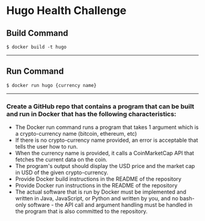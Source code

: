 # Hugo Health Challenge

## Build Command

<code>$ docker build -t hugo</code>

---

## Run Command

<code>$ docker run hugo {currency name}</code>

---

### Create a GitHub repo that contains a program that can be built and run in Docker that has the following characteristics:

* The Docker run command runs a program that takes 1 argument which is a crypto-currency name (bitcoin, ethereum, etc)
* If there is no crypto-currency name provided, an error is acceptable that tells the user how to run.
* When the currency name is provided, it calls a CoinMarketCap API that fetches the current data on the coin.
* The program's output should display the USD price and the market cap in USD of the given crypto-currency.
* Provide Docker build instructions in the README of the repository
* Provide Docker run instructions in the README of the repository
* The actual software that is run by Docker must be implemented and written in Java, JavaScript, or Python and written by you, and no bash-only software - the API call and argument handling must be handled in the program that is also committed to the repository.
